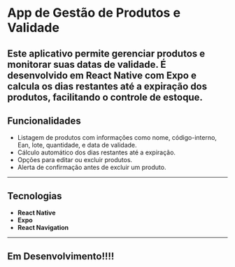 # App de Gestão de Produtos e Validade

Este aplicativo permite gerenciar produtos e monitorar suas datas de validade. 
É desenvolvido em **React Native** com **Expo** e 
calcula os dias restantes até a expiração dos produtos, facilitando o controle de estoque.
-----------------------------------
## Funcionalidades

- Listagem de produtos com informações como nome, código-interno, Ean, lote, quantidade, e data de validade.
- Cálculo automático dos dias restantes até a expiração.
- Opções para editar ou excluir produtos.
- Alerta de confirmação antes de excluir um produto.
------------------------------------
## Tecnologias

- **React Native**
- **Expo**
- **React Navigation**
------------------------------------
## Em Desenvolvimento!!!!
